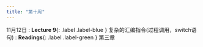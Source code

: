 ```yaml
---
title: "第十周"
---
```


11月12日
: **Lecture 9**{: .label .label-blue } 复杂的汇编指令(过程调用，switch语句)
: **Readings**{: .label .label-green } 第三章